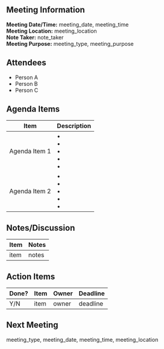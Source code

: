 ## Meeting Information
**Meeting Date/Time:** meeting_date, meeting_time  
**Meeting Location:** meeting_location  
**Note Taker:** note_taker  
**Meeting Purpose:** meeting_type, meeting_purpose

## Attendees
- Person A
- Person B
- Person C

## Agenda Items

Item | Description
---- | ----
Agenda Item 1 | • <br>• <br>• <br>• <br>• 
Agenda Item 2 | • <br>• <br>• <br>• <br>• 

## Notes/Discussion
Item | Notes |
---- | ---- |
item | notes |


## Action Items
| Done? | Item | Owner | Deadline |
| ---- | ---- | ---- | ---- |
| Y/N | item | owner | deadline |

## Next Meeting
meeting_type, meeting_date, meeting_time, meeting_location 
